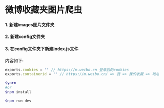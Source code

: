# 微博收藏夹图片爬虫

#### 1. 新建images图片文件夹

#### 2. 新建config文件夹

#### 3. 在config文件夹下新建index.js文件
内容如下:
```javascript
exports.cookies = '' // https://m.weibo.cn 登录后的cookies
exports.containerid = '' // https://m.weibo.cn/ => 我 => 我的收藏 => 地址栏上的containerid
```

```bash
$yarn
#or
$npm install

$npm run dev
```
